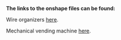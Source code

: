 **The links to the onshape files can be found:**

Wire organizers [here](https://cad.onshape.com/documents/87bdda77ba0fbca39c454037/w/0eed3301f98b9103c973b3b8/e/3fc98197e5f49812d391b3cd).

Mechanical vending machine [here](https://cad.onshape.com/documents/e8e0fdf7f54bbdfed2b5d0af/w/51fa4cffa9f9a4032bedf5b1/e/36e36c6a2122f6add5d2eff1).
